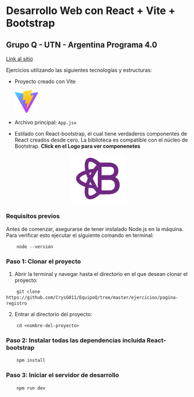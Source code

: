 # Desarrollo Web con React + Vite + Bootstrap

## Grupo Q - UTN - Argentina Programa 4.0

[Link al sitio](https://equipo-q.vercel.app/)

Ejercicios utilizando las siguientes tecnologías y estructuras:

- Proyecto creado con Vite

  ![Vite](./public/vite.svg)

- Archivo principal: `App.jsx`
- Estilado con React-bootstrap, el cual tiene verdaderos componentes de React creados desde cero. La biblioteca es compatible con el núcleo de Bootstrap.
  **Click en el Logo para ver componenetes**

<p align="center">
  <a href="https://react-bootstrap.netlify.app/docs/components/accordion" target="_blank" rel="noreferrer">
    <img src="./public/ReactBoots.png" alt="React-bootstrap" width="150">
  </a>
</p>

### Requisitos previos

Antes de comenzar, asegurarse de tener instalado Node.js en la máquina. Para verificar esto ejecutar el siguiente comando en terminal:

```
    node --version
```

### Paso 1: Clonar el proyecto

1.  Abrir la terminal y navegar hasta el directorio en el que desean clonar el proyecto:

```
    git clone https://github.com/CrysG011/EquipoQ/tree/master/ejercicios/pagina-registro
```

2.  Entrar al directorio del proyecto:

```
    cd <nombre-del-proyecto>
```

### Paso 2: Instalar todas las dependencias incluida React-bootstrap

```
    npm install
```

### Paso 3: Iniciar el servidor de desarrollo

```
    npm run dev
```
